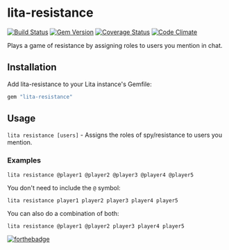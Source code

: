 # lita-resistance

[![Build Status](https://travis-ci.org/DeonHua/lita-resistance.svg?branch=master)](https://travis-ci.org/DeonHua/lita-resistance)
[![Gem Version](https://badge.fury.io/rb/lita-resistance.svg)](https://badge.fury.io/rb/lita-resistance)
[![Coverage Status](https://coveralls.io/repos/DeonHua/lita-resistance/badge.svg?branch=master&service=github)](https://coveralls.io/github/DeonHua/lita-resistance?branch=master)
[![Code Climate](https://codeclimate.com/github/DeonHua/lita-resistance/badges/gpa.svg)](https://codeclimate.com/github/DeonHua/lita-resistance)

Plays a game of resistance by assigning roles to users you mention in chat.

## Installation

Add lita-resistance to your Lita instance's Gemfile:

``` ruby
gem "lita-resistance"
```

## Usage

`lita resistance [users]` - Assigns the roles of spy/resistance to users you mention.

### Examples

`lita resistance @player1 @player2 @player3 @player4 @player5`

You don't need to include the `@` symbol:

`lita resistance player1 player2 player3 player4 player5`

You can also do a combination of both:

`lita resistance @player1 @player2 player3 player4 player5`

[![forthebadge](http://forthebadge.com/images/badges/built-with-love.svg)](http://forthebadge.com)

